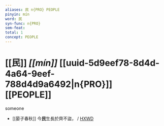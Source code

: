 ```yaml
---
aliases: 民 n{PRO} PEOPLE
pinyin: mín
word: 民
syn-func: n{PRO}
sem-feat: 
total: 1
concept: PEOPLE 
---
```

# [[民]] *[[mín]]*  [[uuid-5d9eef78-8d4d-4a64-9eef-788d4d9a6492|n{PRO}]] [[PEOPLE]]
someone
 - [[晏子春秋]] 今**民**生長於齊不盜，
                     / [HXWD](https://hxwd.org/textview.html?location=KR2g0003_tls_006-20a.42)